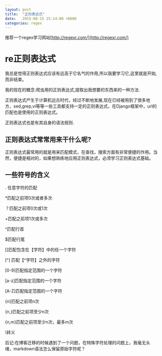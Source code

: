 ```yaml
---
layout: post
title:  "正则表达式"
date:   2015-08-15 15:14:00 +0800
categories: regex
---
```


推荐一个regex学习网站[http://regexr.com/](http://regexr.com/)

# re正则表达式

我总是觉得正则表达式应该有远高于它名气的作用,所以我要学习它,这里就是开始,而非结束。

我的现在的概念:爬虫用的正则表达式,提取出我想要的东西来的一种方法.

正则表达式产生于计算机远古时代，经过不断地发展,现在已经被用到了很多地方，sed,grep,vi等等一些工具都支持一定的正则表达式，在Django框架中，url的匹配也是使用的正则表达式。

正则表达式也是有其自身的语法规则.

## 正则表达式常常用来干什么呢?
正则表达式最常用的就是用来匹配模式，在查找，搜索方面有非常便捷的作用。当然，便捷是相对的，如果想熟练地应用正则表达式，必须学习正则表达式基础。

##  一些符号的含义
. 任意字符的匹配

*匹配之前项0次或者多次

？匹配之前项0次或1次

+匹配之前项1次或多次

^匹配行首

$匹配行尾

[]匹配包含在【字符】中的任一个字符

[^] 匹配【^字符】之外的字符

[0-9]匹配指定范围的一个字符

[a-z]匹配指定范围的一个字符

[A-Z]匹配指定范围的一个字符

{n}匹配之前项n次

{n,}匹配之前项至少n次

{n,m}匹配之前项至少n次，最多m次

\转义


后记:在博客迁移的时候遇到了一个问题，在特殊字符处理的问题上，我毫无头绪，markdown语法怎么保留原始字符呢？